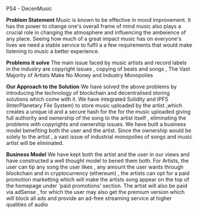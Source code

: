 PS4 - DecenMusic 

**Problem Statement**
Music is known to be effective in mood improvement. It has the power to change one's overall frame of mind music also plays a crucial role in changing the atmosphere
and influencing the ambeience of any place. Seeing how much of a great impact music has on everyone's lives we need a stable service to fulfil a a few requirements that would make listening to music a better experience.  


**Problems it solve**
The main issue faced by music artists and record labels in the industry are copyright issues , copying of beats and songs , The Vast Majority of Artists Make No Money and Industry Monopolies 

**Our Approach to the Solution**
We have solved the above problems by introducing the technology of blockchain and decentralised storing solutions which come with it. We have integrated Solidity and IPFS (InterPlanetary File System) to store music uploaded by the artist ,which creates a unique id and a secure hash for the for the music uploaded giving full authority and ownership of the song to the artist itself , eliminating the problems with copyrights and ownership issues. We have built a business model benefiting both the user and the artist. Since the ownership would be solely to the artist , a vast issue of industrial monopolies of songs and music artist will be eliminated.

**Business Model**
We have kept both the artist and the user in our views and have constructed a well thought model to beneit them both. For Artists, the user can tip any song the user likes , any amount the user wants through blockchain and in cryptocurrency (ethereum) , the artists can opt for a paid promotion marketting which will make the artists song appear on the top of the homepage under 'paid promotions' section. The artist will also be paid via adSense , for which the user may also get the premium version which will block all ads and provide an ad-free streaming service at higher qualities of audio
